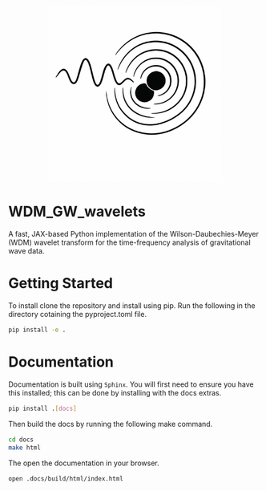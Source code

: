 <p align="center">
<img src="./logo_images/logo.png" alt="logo" width="350"/>
</p>

# WDM_GW_wavelets

A fast, JAX-based Python implementation of the Wilson-Daubechies-Meyer (WDM) wavelet transform for the time-frequency analysis of gravitational wave data.

# Getting Started

To install clone the repository and install using pip. Run the following in the directory cotaining the pyproject.toml file.

```bash
pip install -e .
```

# Documentation

Documentation is built using `Sphinx`. You will first need to ensure you have this installed; this can be done by installing with the docs extras.

```bash
pip install .[docs]
```

Then build the docs by running the following make command.

```bash
cd docs
make html
```

The open the documentation in your browser.

``` bash
open .docs/build/html/index.html
```
